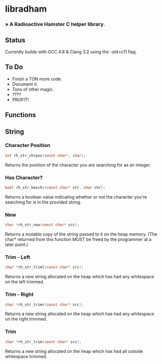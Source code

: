 libradham
=========

### &raquo; A Radioactive Hamster C helper library.

Status
------
Currently builds with GCC 4.8 & Clang 3.2 using the -std=c11 flag.

To Do
-----
+ Finish a TON more code.
+ Document it.
+ Tons of other magic.
+ ????
+ PROFIT!

Functions
---------

## String

### Character Position
```C
int rh_str_chrpos(const char*, char);
```
Returns the position of the character you are searching for as an integer.

### Has Character?
```C
bool rh_str_haschr(const char* str, char chr);
```
Returns a boolean value indicating whether or not the character you're searching for is in the provided string.

### New
```C
char *rh_str_new(const char* src);
```
Returns a mutable copy of the string passed to it on 
the heap memory. (The char* returned from this function MUST be 
freed by the programmer at a later point.)

### Trim - Left
```C
char *rh_str_triml(const char* src);
```
Returns a new string allocated on the heap which has had any whitespace on the left trimmed.

### Trim - Right
```C
char *rh_str_trimr(const char* src);
```
Returns a new string allocated on the heap which has had any whitespace on the right trimmed.

### Trim
```C
char *rh_str_trim(const char* src);
```
Returns a new string allocated on the heap which has had all outside whitespace trimmed.
